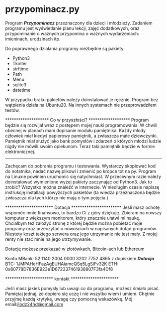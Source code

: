 # przypominacz.py
Program ***Przypominacz*** przeznaczony dla dzieci i młodzieży. Zadaniem programu jest wyświetlanie planu lekcji, zajęć dodatkowych, oraz przypominanie o ważnych przypomina o ważnych wydarzeniach: imieninach, urodzinach itp. 

Do poprawnego działania programy niezbędne są pakiety:
* Python3
* Tkinter
* strftime
* Path
* Menu
* sqlite3
* datetime

W przypadku braku pakietów należy doinstalować je ręcznie. Program bez wątpienia działa na Ubuntu20. Na innych systemach nie przeprowadziłem testów.

******************** Co w przyszłości? *******************
Program będzie się rozwijał wraz z postępem mojej nauki programowania. W chwili obecnej w planach mam dopisanie modułu pamiętnika. Każdy młody człowiek miał kiedyś papierowy pamiętnik, a zwłaszcza małe dziewczynki. Pamiętnik miał służyć jako bank pomysłów i zdarzeń o których młodzi ludzie nigdy nie mówili swoim opiekunom. Teraz taki pamiętnik będzie w formie elektronicznej. 

*********************************************************
Zachęcam do pobrania programu i testowania. Wystarczy skopiować kod do notatnika, nadać nazwę plikowi i zmienić po kropce txt na py. Program na Linuxie powinien uruchomić się natychmiast. W przeciwnym razie należy doinstalować wymienione wyżej pakiety zaczynając od Python3. Jak to zrobić? Wszystko można znaleźć w internecie. W niedługim czasie napiszę instrukcję installacji powyższych pakietów (ta wiedza przeznaczona będzie zwłaszcza dla tych którzy nie mają o tym pojęcia.)

********************** Dotacja ***********************
Jeśli masz ochotę wspomóc mnie finansowo, to bardzo Ci z góry dziękuję. Zbieram na nowszy komputer z większym monitorem, który znacznie ułatwi mi naukę.
Chciałbym też założyć stronę z której będzie można pobietać moje programy oraz przeczytać o nowościach w napisanych dotąd programów. Niestety koszt takiego serwera oraz jego utrzymanie nie jest mały. Z mojej renty nie stać mnie na jego utrzymywanie.

Dotację możesz przekazać w złotówkach, Bitcoin-ach lub Ethereum

Konto MBank: 52 1140 2004 0000 3202 7752 4865 z dopiskiem ***Dotacja***
BTC: 1JMPAHeHFazAgEUHAiamcQSq5LgSiFv32K
ETH: 0x80778D7836E923e1D672337461938807F3fa4Df8

********************** kontakt **********************

Jeśli masz jakieś pomysły lub uwagi co do programu, możesz śmiało pisać. Pamiętaj jednaj, że dopiero się uczę i nie wszytko wiem i umiem. Chętnie przyjmę każdą krytykę, uwagę czy pomocną wskazówkę. Mój email:ilodz24hd@gmail.com
